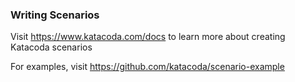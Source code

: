 

### Writing Scenarios
Visit https://www.katacoda.com/docs to learn more about creating Katacoda scenarios

For examples, visit https://github.com/katacoda/scenario-example
